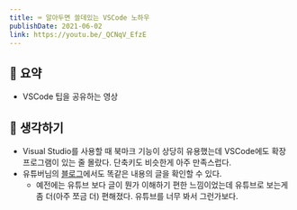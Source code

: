```yaml
---
title: ⌨️ 알아두면 쓸데있는 VSCode 노하우
publishDate: 2021-06-02
link: https://youtu.be/_QCNqV_EfzE
---
```

## 📝 요약 
- VSCode 팁을 공유하는 영상  

## 🤔 생각하기 
- Visual Studio를 사용할 때 북마크 기능이 상당히 유용했는데 VSCode에도 확장 프로그램이 있는 줄 몰랐다. 단축키도 비슷한게 아주 만족스럽다. 
- 유튜버님의 [블로그](https://jeonghwan-kim.github.io/dev/2020/04/05/vscode.html)에서도 똑같은 내용의 글을 확인할 수 있다. 
  - 예전에는 유튜브 보다 글이 뭔가 이해하기 편한 느낌이었는데 유튜브로 보는게 좀 더(아주 쪼금 더) 편해졌다. 유튜브를 너무 봐서 그런가보다. 